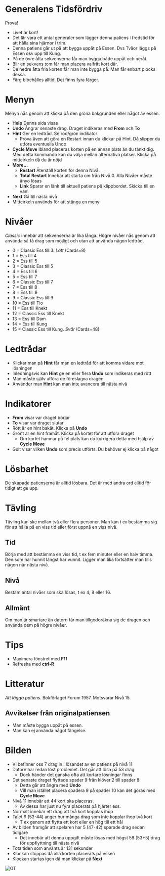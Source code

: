 # Generalens Tidsfördriv

[Prova!](https://christernilsson.github.io/Lab/2018/056-GeneralensTidsf%C3%B6rdriv/index.html)

* Livet är kort!
* Det lär vara ett antal generaler som lägger denna patiens i fredstid för att hålla sina hjärnor i trim.
* Denna patiens går ut på att bygga uppåt på Essen. Dvs Tvåor läggs på Essen osv upp till Kung.
* På de övre åtta sekvenserna får man bygga både uppåt och neråt.
* Blir en sekvens tom får man placera valfritt kort där.
* De nedre åtta fria korten får man inte bygga på. Man får enbart plocka dessa.
* Färg bibehålles alltid. Det finns fyra färger.

# Menyn
Menyn nås genom att klicka på den gröna bakgrunden eller något av essen.

* __Help__ Denna sida visas
* __Undo__ Ångrar senaste drag. Draget indikeras med __From__ och __To__
* __Hint__ Ger en ledtråd. Se röd/grön indikator
  * Prova även att göra en Restart innan du klickar på Hint. Då slipper du utföra eventuella Undo
* __Cycle Move__ Ibland placeras korten på en annan plats än du tänkt dig. Med detta kommando kan du välja mellan alternativa platser. Klicka på mittcirkeln då du är nöjd
* __More...__
  * __Restart__ Återställ korten för denna Nivå.
  * __Total Restart__ Innebär att starta om från Nivå 0. Alla Nivåer måste ånyo lösas
  * __Link__ Sparar en länk till aktuell patiens på klippbordet. Skicka till en vän!
* __Next__ Gå till nästa nivå
* Mittcirkeln används för att stänga en meny

# Nivåer 
_Classic_ innebär att sekvenserna är lika långa.
Högre nivåer nås genom att använda så få drag som möjligt och utan att använda någon ledtråd.

* 0 = Classic Ess till 3. _Lätt_ (Cards=8)
* 1 = Ess till 4
* 2 = Ess till 5
* 3 = Classic Ess till 5
* 4 = Ess till 6
* 5 = Ess till 7
* 6 = Classic Ess till 7
* 7 = Ess till 8
* 8 = Ess till 9
* 9 = Classic Ess till 9
* 10 = Ess till Tio
* 11 = Ess till Knekt
* 12 = Classic Ess till Knekt
* 13 = Ess till Dam
* 14 = Ess till Kung
* 15 = Classic Ess till Kung. _Svår_ (Cards=48)

# Ledtrådar

* Klickar man på __Hint__ får man en ledtråd för att komma vidare mot lösningen
* Inledningsvis kan __Hint__ ge en eller flera __Undo__ som indikeras med rött
* Man måste själv utföra de föreslagna dragen
* Använder man __Hint__ kan man inte avancera till nästa nivå

# Indikatorer

* __From__ visar var draget börjar
* __To__ visar var draget slutar
* Rött är en hint bakåt. Klicka på __Undo__
* Grönt är en hint framåt. Klicka på kortet för att utföra draget
  * Om kortet hamnar på fel plats kan du korrigera detta med hjälp av __Cycle Move__
* Gult visar vilken __Undo__ som precis utförts. Du behöver ej klicka på något

# Lösbarhet

De skapade patienserna är alltid lösbara. Det är med andra ord alltid för tidigt att ge upp.

# Tävling
Tävling kan ske mellan två eller flera personer. Man kan t ex bestämma sig för att hålla på en viss tid eller först uppnå en viss nivå.

## Tid
Börja med att bestämma en viss tid, t ex fem minuter eller en halv timma. Den som har hunnit längst har vunnit.
Ligger man lika fortsätter man tills någon når nästa nivå.

## Nivå
Bestäm antal nivåer som ska lösas, t ex 4, 8 eller 16. 

## Allmänt
Om man är smartare än datorn får man tillgodoräkna sig de dragen och använda dem på högre nivåer.

# Tips

* Maximera fönstret med __F11__
* Refresha med __ctrl-R__

# Litteratur

_Att lägga patiens_. Bokförlaget Forum 1957.
Motsvarar Nivå 15.

## Avvikelser från originalpatiensen

* Man måste bygga uppåt på essen.
* Man kan ej använda något fängelse.

# Bilden

* Vi befinner oss 7 drag in i lösandet av en patiens på nivå 11
* Datorn har redan löst problemet. Det går att lösa på 53 drag
  * Dock händer det ganska ofta att kortare lösningar finns
* Det senaste draget flyttade spader 9 från klöver 2 till spader 8
  * Detta går att ångra med __Undo__
  * Vill man istället placera spadera 9 på spader 10 kan det göras med __Cycle Move__
* Nivå 11 innebär att 44 kort ska placeras.
  * Av dessa har just nu fyra placerats på hjärter ess.
* Normalt innebär ett drag att två kort kopplas ihop
* Talet 9 (53-44) anger hur många drag som inte kopplar ihop två kort
  * T ex genom att flytta ett kort eller en hög till ett hål
* Av bilden framgår att spelaren har 5 (47-42) sparade drag sedan tidigare
  * Det innebär att denna uppgift måste lösas med högst 58 (53+5) drag för uppflyttning till nästa nivå
* Totaltiden som använts är 131 sekunder
* Klockan stoppas då alla korten placerats på essen
* Klockan startas igen då man klickar på __Next__

![](bild0.jpg "GT")

